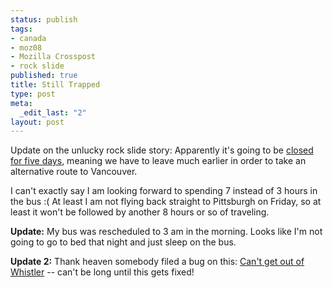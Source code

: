 ```yaml
--- 
status: publish
tags: 
- canada
- moz08
- Mozilla Crosspost
- rock slide
published: true
title: Still Trapped
type: post
meta: 
  _edit_last: "2"
layout: post
---
```

Update on the unlucky rock slide story: Apparently it's going to be <a href="http://www.cbc.ca/canada/british-columbia/story/2008/07/30/bc-porteau-cove-rockslide-reaction.html">closed for five days</a>, meaning we have to leave much earlier in order to take an alternative route to Vancouver.

I can't exactly say I am looking forward to spending 7 instead of 3 hours in the bus :( At least I am not flying back straight to Pittsburgh on Friday, so at least it won't be followed by another 8 hours or so of traveling.

<strong>Update:</strong> My bus was rescheduled to 3 am in the morning. Looks like I'm not going to go to bed that night and just sleep on the bus.

<strong>Update 2:</strong> Thank heaven somebody filed a bug on this: <a href="https://bugzilla.mozilla.org/show_bug.cgi?id=448604">Can't get out of Whistler</a> -- can't be long until this gets fixed!
